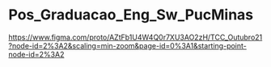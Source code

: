 # Pos_Graduacao_Eng_Sw_PucMinas
https://www.figma.com/proto/AZtFb1U4W4Q0r7XU3AO2zH/TCC_Outubro21?node-id=2%3A2&scaling=min-zoom&page-id=0%3A1&starting-point-node-id=2%3A2
